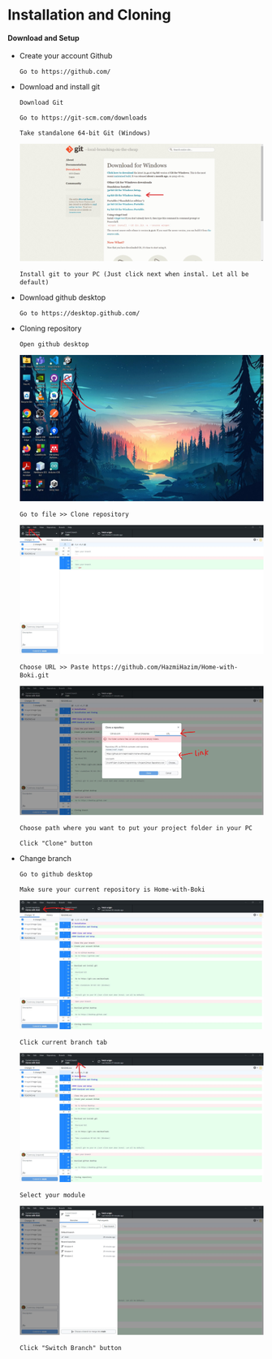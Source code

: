 # Installation and Cloning

#### Download and Setup

- Create your account Github
   ```
   Go to https://github.com/
   ```

- Download and install git
   ```
   Download Git
   ```
   ```
   Go to https://git-scm.com/downloads
   ```
   ```
   Take standalone 64-bit Git (Windows)
   ```
   ![CHEESE!](Images/image%207.jpg)
   ```
   Install git to your PC (Just click next when instal. Let all be default)
   ```
   
- Download github desktop
   ```
   Go to https://desktop.github.com/
   ```

- Cloning repository
   ```
   Open github desktop
   ```
   ![CHEESE!](Images/image1.jpg)
   ```
   Go to file >> Clone repository
   ```
   ![CHEESE!](Images/image%202.jpg)
   ```
   Choose URL >> Paste https://github.com/HazmiHazim/Home-with-Boki.git
   ```
   ![CHEESE!](Images/Image%203.jpg)
   ```
   Choose path where you want to put your project folder in your PC
   ```
   ```
   Click "Clone" button
   ```

- Change branch
   ```
   Go to github desktop
   ```
   ```
   Make sure your current repository is Home-with-Boki
   ```
   ![CHEESE!](Images/image%204.jpg)
   ```
   Click current branch tab
   ```
   ![CHEESE!](Images/image%205.jpg)
   ```
   Select your module
   ```
   ![CHEESE!](Images/image%206.jpg)
   ```
   Click "Switch Branch" button
   ```